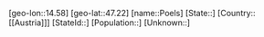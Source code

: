 ﻿---
location: [47.22,14.58]
type: City
tags:
- geo/City


SpocWebEntityId: 33570
isDeleted: false
confidential: public

---
[geo-lon::14.58]
[geo-lat::47.22]
[name::Poels]
[State::]
[Country::[[Austria]]]
[StateId::]
[Population::]
[Unknown::]

